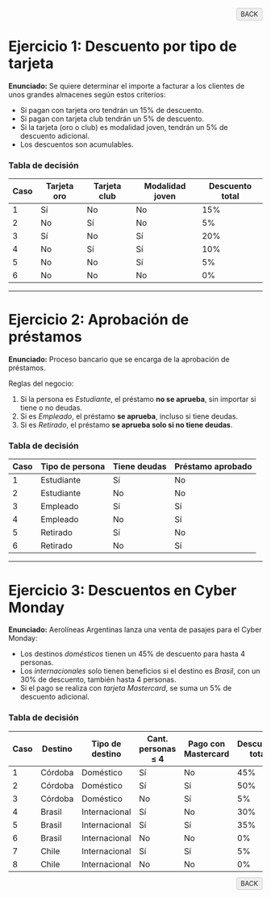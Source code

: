 <p align="right">
  <a href="./../README.md" style="text-decoration:none; background:#eee; border:1px solid #ccc; padding:4px 8px; border-radius:4px; font-size:90%;">BACK</a>
</p>

# Ejercicio 1: Descuento por tipo de tarjeta

**Enunciado:**
Se quiere determinar el importe a facturar a los clientes de unos grandes almacenes según estos criterios:

* Si pagan con tarjeta oro tendrán un 15% de descuento.
* Si pagan con tarjeta club tendrán un 5% de descuento.
* Si la tarjeta (oro o club) es modalidad joven, tendrán un 5% de descuento adicional.
* Los descuentos son acumulables.

### Tabla de decisión

| Caso | Tarjeta oro | Tarjeta club | Modalidad joven | Descuento total |
| ---- | ----------- | ------------ | --------------- | --------------- |
| 1    | Sí          | No           | No              | 15%             |
| 2    | No          | Sí           | No              | 5%              |
| 3    | Sí          | No           | Sí              | 20%             |
| 4    | No          | Sí           | Sí              | 10%             |
| 5    | No          | No           | Sí              | 5%              |
| 6    | No          | No           | No              | 0%              |

---

# Ejercicio 2: Aprobación de préstamos

**Enunciado:**
Proceso bancario que se encarga de la aprobación de préstamos.

Reglas del negocio:

1. Si la persona es *Estudiante*, el préstamo **no se aprueba**, sin importar si tiene o no deudas.
2. Si es *Empleado*, el préstamo **se aprueba**, incluso si tiene deudas.
3. Si es *Retirado*, el préstamo **se aprueba solo si no tiene deudas**.

### Tabla de decisión

| Caso | Tipo de persona | Tiene deudas | Préstamo aprobado |
| ---- | --------------- | ------------ | ----------------- |
| 1    | Estudiante      | Sí           | No                |
| 2    | Estudiante      | No           | No                |
| 3    | Empleado        | Sí           | Sí                |
| 4    | Empleado        | No           | Sí                |
| 5    | Retirado        | Sí           | No                |
| 6    | Retirado        | No           | Sí                |

---

# Ejercicio 3: Descuentos en Cyber Monday

**Enunciado:**
Aerolíneas Argentinas lanza una venta de pasajes para el Cyber Monday:

* Los destinos *domésticos* tienen un 45% de descuento para hasta 4 personas.
* Los *internacionales* solo tienen beneficios si el destino es *Brasil*, con un 30% de descuento, también hasta 4 personas.
* Si el pago se realiza con *tarjeta Mastercard*, se suma un 5% de descuento adicional.

### Tabla de decisión

| Caso | Destino | Tipo de destino | Cant. personas ≤ 4 | Pago con Mastercard | Descuento total |
| ---- | ------- | --------------- | ------------------ | ------------------- | --------------- |
| 1    | Córdoba | Doméstico       | Sí                 | No                  | 45%             |
| 2    | Córdoba | Doméstico       | Sí                 | Sí                  | 50%             |
| 3    | Córdoba | Doméstico       | No                 | Sí                  | 5%              |
| 4    | Brasil  | Internacional   | Sí                 | No                  | 30%             |
| 5    | Brasil  | Internacional   | Sí                 | Sí                  | 35%             |
| 6    | Brasil  | Internacional   | No                 | No                  | 0%              |
| 7    | Chile   | Internacional   | Sí                 | Sí                  | 5%              |
| 8    | Chile   | Internacional   | No                 | No                  | 0%              |

<p align="right">
  <a href="./../README.md" style="text-decoration:none; background:#eee; border:1px solid #ccc; padding:4px 8px; border-radius:4px; font-size:90%;">BACK</a>
</p>